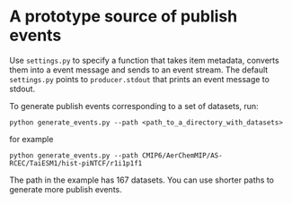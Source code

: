 # A prototype source of publish events

Use `settings.py` to specify a function that takes item metadata, converts them into a event message and sends to an event stream.
The default `settings.py` points to `producer.stdout` that prints an event message to stdout.

To generate publish events corresponding to a set of datasets, run:

```
python generate_events.py --path <path_to_a_directory_with_datasets>
```
for example
```
python generate_events.py --path CMIP6/AerChemMIP/AS-RCEC/TaiESM1/hist-piNTCF/r1i1p1f1
```
The path in the example has 167 datasets. You can use shorter paths to generate more publish events.
